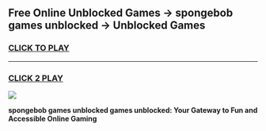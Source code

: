 
## Free Online Unblocked Games → spongebob games unblocked → Unblocked Games
<h3>
<a href="https://premium.freeplayer.one?title=spongebob_games_unblocked&ref=21F">CLICK TO PLAY</a></h3>
<hr>

<h3>
<a href="https://premium.freeplayer.one?title=spongebob_games_unblocked&ref=21F">CLICK 2 PLAY</a>
  
</h3>

<a href="https://premium.freeplayer.one?title=spongebob_games_unblocked&ref=21F/"><img src="https://clearcache.store/games.png"></a>


**spongebob games unblocked games unblocked: Your Gateway to Fun and Accessible Online Gaming**
